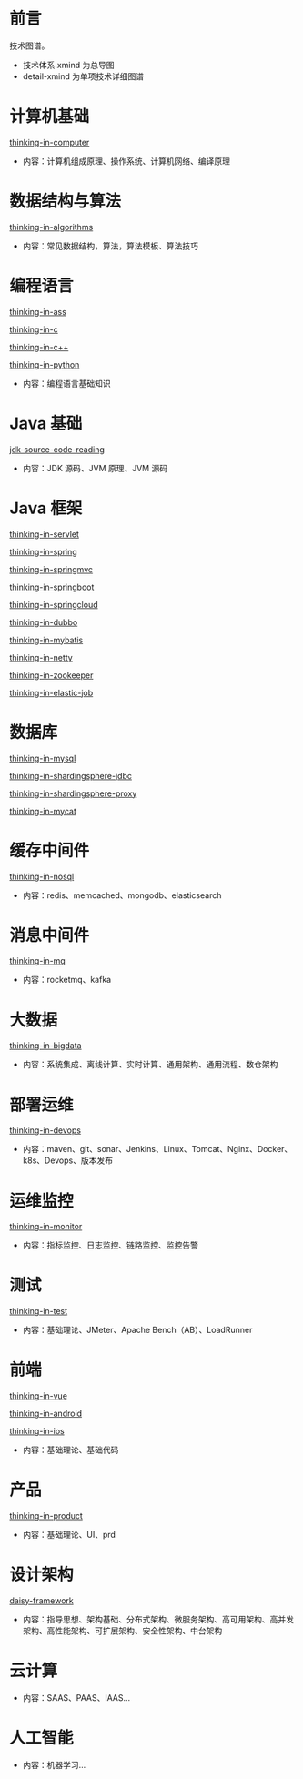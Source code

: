 # 前言

技术图谱。

- 技术体系.xmind 为总导图
- detail-xmind 为单项技术详细图谱

# 计算机基础

[thinking-in-computer](https://github.com/yihonglei/road-of-arch/tree/master/thinking-in-computer)

- 内容：计算机组成原理、操作系统、计算机网络、编译原理

# 数据结构与算法

[thinking-in-algorithms](https://github.com/yihonglei/thinking-in-algorithms)

- 内容：常见数据结构，算法，算法模板、算法技巧

# 编程语言

[thinking-in-ass](https://github.com/yihonglei/road-of-arch/tree/master/thinking-in-ass)

[thinking-in-c](https://github.com/yihonglei/road-of-arch/tree/master/thinking-in-c)

[thinking-in-c++](https://github.com/yihonglei/road-of-arch/tree/master/thinking-in-c++)

[thinking-in-python](https://github.com/yihonglei/road-of-arch/tree/master/thinking-in-python)

- 内容：编程语言基础知识

# Java 基础

[jdk-source-code-reading](https://github.com/yihonglei/jdk-source-code-reading)

- 内容：JDK 源码、JVM 原理、JVM 源码

# Java 框架

[thinking-in-servlet](https://github.com/yihonglei/road-of-arch/tree/master/thinking-in-servlet)

[thinking-in-spring](https://github.com/yihonglei/thinking-in-spring)

[thinking-in-springmvc](https://github.com/yihonglei/road-of-arch/tree/master/thinking-in-springmvc)

[thinking-in-springboot](https://github.com/yihonglei/road-of-arch/tree/master/thinking-in-springboot)

[thinking-in-springcloud](https://github.com/yihonglei/road-of-arch/tree/master/thinking-in-springcloud)

[thinking-in-dubbo](https://github.com/yihonglei/road-of-arch/tree/master/thinking-in-dubbo)

[thinking-in-mybatis](https://github.com/yihonglei/road-of-arch/tree/master/thinking-in-mybatis)

[thinking-in-netty](https://github.com/yihonglei/road-of-arch/tree/master/thinking-in-netty)

[thinking-in-zookeeper](https://github.com/yihonglei/road-of-arch/tree/master/thinking-in-zookeeper)

[thinking-in-elastic-job](https://github.com/yihonglei/road-of-arch/tree/master/thinking-in-elastic-job)

# 数据库

[thinking-in-mysql](https://github.com/yihonglei/road-of-arch/tree/master/thinking-in-mysql)

[thinking-in-shardingsphere-jdbc](https://github.com/yihonglei/road-of-arch/tree/master/thinking-in-shardingsphere-jdbc)

[thinking-in-shardingsphere-proxy](https://github.com/yihonglei/road-of-arch/tree/master/thinking-in-shardingsphere-proxy)

[thinking-in-mycat](https://github.com/yihonglei/road-of-arch/tree/master/thinking-in-mycat)

# 缓存中间件

[thinking-in-nosql](https://github.com/yihonglei/road-of-arch/tree/master/thinking-in-nosql)

- 内容：redis、memcached、mongodb、elasticsearch

# 消息中间件

[thinking-in-mq](https://github.com/yihonglei/road-of-arch/tree/master/thinking-in-mq)

- 内容：rocketmq、kafka

# 大数据

[thinking-in-bigdata](https://github.com/yihonglei/road-of-arch/tree/master/thinking-in-bigdata)

- 内容：系统集成、离线计算、实时计算、通用架构、通用流程、数仓架构

# 部署运维

[thinking-in-devops](https://github.com/yihonglei/road-of-arch/tree/master/thinking-in-devops)

- 内容：maven、git、sonar、Jenkins、Linux、Tomcat、Nginx、Docker、k8s、Devops、版本发布

# 运维监控

[thinking-in-monitor](https://github.com/yihonglei/road-of-arch/tree/master/thinking-in-monitor)

- 内容：指标监控、日志监控、链路监控、监控告警

# 测试

[thinking-in-test](https://github.com/yihonglei/road-of-arch/tree/master/thinking-in-test)

- 内容：基础理论、JMeter、Apache Bench（AB）、LoadRunner

# 前端

[thinking-in-vue](https://github.com/yihonglei/road-of-arch/tree/master/thinking-in-vue)

[thinking-in-android](https://github.com/yihonglei/road-of-arch/tree/master/thinking-in-android)

[thinking-in-ios](https://github.com/yihonglei/road-of-arch/tree/master/thinking-in-ios)

- 内容：基础理论、基础代码

# 产品

[thinking-in-product](https://github.com/yihonglei/road-of-arch/tree/master/thinking-in-product)

- 内容：基础理论、UI、prd

# 设计架构

[daisy-framework](https://github.com/yihonglei/daisy-framework)

- 内容：指导思想、架构基础、分布式架构、微服务架构、高可用架构、高并发架构、高性能架构、可扩展架构、安全性架构、中台架构

# 云计算

- 内容：SAAS、PAAS、IAAS...

# 人工智能

- 内容：机器学习...

